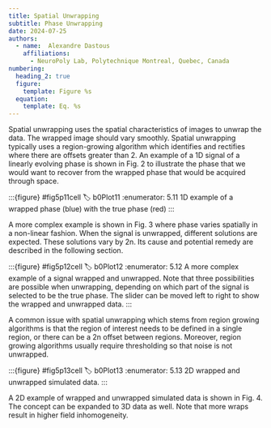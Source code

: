 ```yaml
---
title: Spatial Unwrapping
subtitle: Phase Unwrapping
date: 2024-07-25
authors:
  - name:  Alexandre Dastous
    affiliations:
      - NeuroPoly Lab, Polytechnique Montreal, Quebec, Canada
numbering:
  heading_2: true
  figure:
    template: Figure %s
  equation:
    template: Eq. %s
---
```


Spatial unwrapping uses the spatial characteristics of images to unwrap the data. The wrapped image should vary smoothly. Spatial unwrapping typically uses a  region-growing algorithm which identifies and rectifies where there are offsets greater than 2. An example of a 1D signal of a linearly evolving phase is shown in Fig. 2 to illustrate the phase that we would want to recover from the wrapped phase that would be acquired through space.

:::{figure} #fig5p11cell
:label: b0Plot11
:enumerator: 5.11
1D example of a wrapped phase (blue) with the true phase (red)
:::

A more complex example is shown in Fig. 3 where phase varies spatially in a non-linear fashion. When the signal is unwrapped, different solutions are expected. These solutions vary by 2n. Its cause and potential remedy are described in the following section.


:::{figure} #fig5p12cell
:label: b0Plot12
:enumerator: 5.12
A more complex example of a signal wrapped and unwrapped. Note that three possibilities are possible when unwrapping, depending on which part of the signal is selected to be the true phase. The slider can be moved left to right to show the wrapped and unwrapped data.
:::

A common issue with spatial unwrapping which stems from region growing algorithms is that the region of interest needs to be defined in a single region, or there can be a 2n offset between regions. Moreover, region growing algorithms usually require thresholding so that noise is not unwrapped.

:::{figure} #fig5p13cell
:label: b0Plot13
:enumerator: 5.13
2D wrapped and unwrapped simulated data.
:::

A 2D example of wrapped and unwrapped simulated data is shown in Fig. 4. The concept can be expanded to 3D data as well. Note that more wraps result in higher field inhomogeneity.